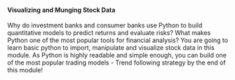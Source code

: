 #### Visualizing and Munging Stock Data

Why do investment banks and consumer banks use Python to build quantitative models to predict returns and evaluate risks? What makes Python one of the most popular tools for financial analysis? You are going to learn basic python to import, manipulate and visualize stock data in this module. As Python is highly readable and simple enough, you can build one of the most popular trading models - Trend following strategy by the end of this module!
